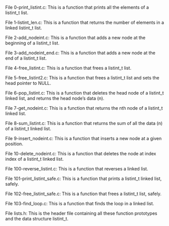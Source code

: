 File 0-print_listint.c: This is a function that prints all the elements of a listint_t list.

File 1-listint_len.c: This is a function that returns the number of elements in a linked listint_t list.

File 2-add_nodeint.c: This is a function that adds a new node at the beginning of a listint_t list.

File 3-add_nodeint_end.c: This is a function that adds a new node at the end of a listint_t list.

File 4-free_listint.c: This is a function that frees a listint_t list.

File 5-free_listint2.c: This is a function that frees a listint_t list and sets the head pointer to NULL.

File 6-pop_listint.c: This is a function that deletes the head node of a listint_t linked list, and returns the head node’s data (n).

File 7-get_nodeint.c: This is a function that returns the nth node of a listint_t linked list.

File 8-sum_listint.c: This is a function that returns the sum of all the data (n) of a listint_t linked list.

File 9-insert_nodeint.c: This is a function that inserts a new node at a given position.

File 10-delete_nodeint.c: This is a function that deletes the node at index index of a listint_t linked list.

File 100-reverse_listint.c: This is a function that reverses a linked list.

File 101-print_listint_safe.c: This is a function that prints a listint_t linked list, safely.

File 102-free_listint_safe.c: This is a function that frees a listint_t list, safely.

File 103-find_loop.c: This is a function that finds the loop in a linked list.

File lists.h: This is the header file containing all these function prototypes and the data structure listint_t.